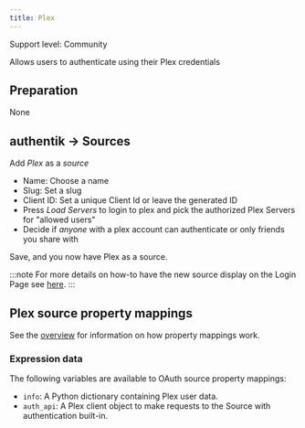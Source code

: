 ```yaml
---
title: Plex
---
```


<span class="badge badge--secondary">Support level: Community</span>

Allows users to authenticate using their Plex credentials

## Preparation

None

## authentik -> Sources

Add _Plex_ as a _source_

-   Name: Choose a name
-   Slug: Set a slug
-   Client ID: Set a unique Client Id or leave the generated ID
-   Press _Load Servers_ to login to plex and pick the authorized Plex Servers for "allowed users"
-   Decide if _anyone_ with a plex account can authenticate or only friends you share with

Save, and you now have Plex as a source.

:::note
For more details on how-to have the new source display on the Login Page see [here](../index.md#add-sources-to-default-login-page).
:::

## Plex source property mappings

See the [overview](../property-mappings/index.md) for information on how property mappings work.

### Expression data

The following variables are available to OAuth source property mappings:

-   `info`: A Python dictionary containing Plex user data.
-   `auth_api`: A Plex client object to make requests to the Source with authentication built-in.
